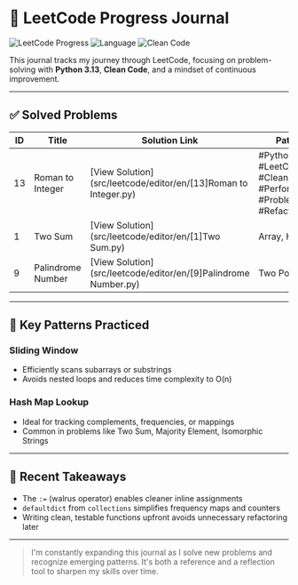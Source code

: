 # 📘 LeetCode Progress Journal

![LeetCode Progress](https://img.shields.io/badge/LeetCode-3%2F3611%20Problems-blue)
![Language](https://img.shields.io/badge/Python-3.13-blue?logo=python)
![Clean Code](https://img.shields.io/badge/Clean%20Code-First%20Principle-brightgreen)

This journal tracks my journey through LeetCode, focusing on problem-solving with **Python 3.13**, **Clean Code**, and a mindset of continuous improvement.

---

## ✅ Solved Problems

<!-- SOLUTIONS_TABLE -->

| ID  | Title             | Solution Link                                            | Patterns         |
|-----|--------------------|-----------------------------------------------------------|------------------|
| 13  | Roman to Integer   | [View Solution](src/leetcode/editor/en/[13]Roman to Integer.py) | #Python #LeetCode #CleanCode #Performance #ProblemSolving #Refactor |
| 1   | Two Sum            | [View Solution](src/leetcode/editor/en/[1]Two Sum.py)       | Array, HashMap   |
| 9   | Palindrome Number  | [View Solution](src/leetcode/editor/en/[9]Palindrome Number.py) | Two Pointers     |

<!-- SOLUTIONS_TABLE -->

---

## 🧠 Key Patterns Practiced

### Sliding Window

- Efficiently scans subarrays or substrings
- Avoids nested loops and reduces time complexity to O(n)

### Hash Map Lookup

- Ideal for tracking complements, frequencies, or mappings
- Common in problems like Two Sum, Majority Element, Isomorphic Strings

---

## 🧾 Recent Takeaways

- The `:=` (walrus operator) enables cleaner inline assignments
- `defaultdict` from `collections` simplifies frequency maps and counters
- Writing clean, testable functions upfront avoids unnecessary refactoring later

---

> I'm constantly expanding this journal as I solve new problems and recognize emerging patterns. It's both a reference and a reflection tool to sharpen my skills over time.
